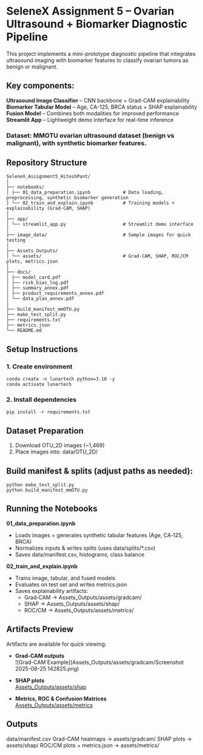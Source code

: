 # SeleneX Assignment 5 – Ovarian Ultrasound + Biomarker Diagnostic Pipeline

This project implements a mini-prototype diagnostic pipeline that integrates ultrasound imaging with biomarker features to classify ovarian tumors as benign or malignant.

## Key components:
<b>Ultrasound Image Classifier</b> – CNN backbone + Grad-CAM explainability <br>
<b>Biomarker Tabular Model</b> – Age, CA-125, BRCA status + SHAP explainability <br>
<b>Fusion Model</b> – Combines both modalities for improved performance <br>
<b>Streamlit App</b> – Lightweight demo interface for real-time inference <br>

### Dataset: MMOTU ovarian ultrasound dataset (benign vs malignant), with synthetic biomarker features.

## Repository Structure
```
SeleneX_Assignment5_HiteshPant/
│
├── notebooks/
│ ├── 01_data_preparation.ipynb            # Data loading, preprocessing, synthetic biomarker generation
│ └── 02_train_and_explain.ipynb           # Training models + explainability (Grad-CAM, SHAP)
│
├── app/
│ └── streamlit_app.py                     # Streamlit demo interface
│
├── image_data/                            # Sample images for quick testing
│
├── Assets_Outputs/
│ └── assets/                              # Grad-CAM, SHAP, ROC/CM plots, metrics.json
│
├── docs/
│ ├── model_card.pdf
│ ├── risk_bias_log.pdf
│ ├── summary_annex.pdf
│ ├── product_requirements_annex.pdf
│ └── data_plan_annex.pdf
│
├── build_manifest_mmOTU.py
├── make_test_split.py
├── requirements.txt
├── metrics.json
└── README.md

```

## Setup Instructions
### 1. Create environment
```
conda create -n lunartech python=3.10 -y
conda activate lunartech
```
### 2. Install dependencies
```
pip install -r requirements.txt
```

## Dataset Preparation
1. Download OTU_2D images (~1,469)
2. Place images into: data/OTU_2D/

## Build manifest & splits (adjust paths as needed):
```
python make_test_split.py 
python build_manifest_mmOTU.py
```

## Running the Notebooks
<b>01_data_preparation.ipynb</b> <br>
- Loads images + generates synthetic tabular features (Age, CA‑125, BRCA)
- Normalizes inputs & writes splits (uses data/splits/*.csv)
- Saves data/manifest.csv, histograms, class balance

<b>02_train_and_explain.ipynb</b>
- Trains image, tabular, and fused models
- Evaluates on test set and writes metrics.json
- Saves explainability artifacts:
  - Grad‑CAM → Assets_Outputs/assets/gradcam/
  - SHAP → Assets_Outputs/assets/shap/
  - ROC/CM → Assets_Outputs/assets/metrics/

## Artifacts Preview

Artifacts are available for quick viewing:

- **Grad-CAM outputs**  
  ![Grad-CAM Example](Assets_Outputs/assets/gradcam/Screenshot 2025-08-25 142825.png)

- **SHAP plots**  
  [Assets_Outputs/assets/shap](https://github.com/HitPant/SeleneX_Assignment5_HiteshPant/tree/main/Assets_Outputs/assets/shap)

- **Metrics, ROC & Confusion Matrices**  
  [Assets_Outputs/assets/metrics](https://github.com/HitPant/SeleneX_Assignment5_HiteshPant/tree/main/Assets_Outputs/assets/metrics)



## Outputs
data/manifest.csv
Grad-CAM heatmaps → assets/gradcam/
SHAP plots → assets/shap/
ROC/CM plots + metrics.json → assets/metrics/
